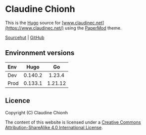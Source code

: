 # Claudine Chionh

This is the [Hugo](https://gohugo.io/) source for [www.claudinec.net](https://www.claudinec.net/) using the [PaperMod](https://github.com/adityatelange/hugo-PaperMod) theme.

[Sourcehut](https://sr.ht/~claudinec/www.claudinec.net/) | [GitHub](https://github.com/claudinec/www.claudinec.net)

## Environment versions

| Env  |   Hugo  |    Go   |
|:-----|:-------:|:-------:|
| Dev  | 0.140.2 |  1.23.4 |
| Prod | 0.133.1 | 1.21.12 |

## Licence

Copyright (C) Claudine Chionh

The content of this website is licensed under a [Creative Commons Attribution-ShareAlike 4.0 International License](http://creativecommons.org/licenses/by-sa/4.0/).

